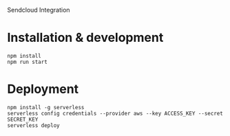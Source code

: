 Sendcloud Integration

# Installation & development
```shell
npm install
npm run start
```

# Deployment
```shell
npm install -g serverless
serverless config credentials --provider aws --key ACCESS_KEY --secret SECRET_KEY
serverless deploy
```

